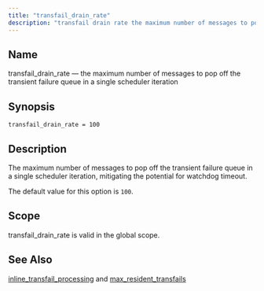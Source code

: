 ```yaml
---
title: "transfail_drain_rate"
description: "transfail drain rate the maximum number of messages to pop off the transient failure queue in a single scheduler iteration transfail drain rate 100 The maximum number of messages to pop off the transient failure queue in a single scheduler iteration mitigating the potential for watchdog timeout The default value..."
---
```


<a name="conf.ref.transfail_drain_rate"></a> 
## Name

transfail_drain_rate — the maximum number of messages to pop off the transient failure queue in a single scheduler iteration

## Synopsis

`transfail_drain_rate = 100`

<a name="idp12282448"></a> 
## Description

The maximum number of messages to pop off the transient failure queue in a single scheduler iteration, mitigating the potential for watchdog timeout.

The default value for this option is `100`.

<a name="idp12285072"></a> 
## Scope

transfail_drain_rate is valid in the global scope.

<a name="idp12286720"></a> 
## See Also

[inline_transfail_processing](/momentum/3/3-reference/3-reference-conf-ref-inline-transfail-processing) and [max_resident_transfails](/momentum/3/3-reference/3-reference-conf-ref-max-resident-transfails)